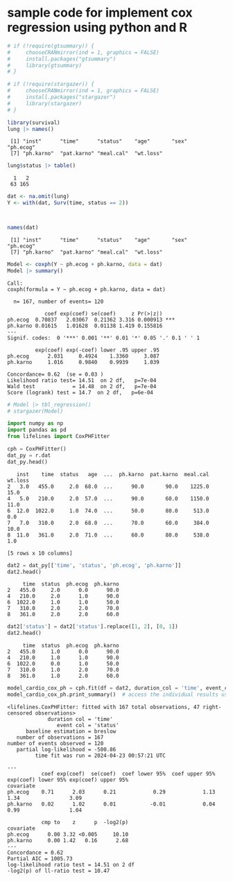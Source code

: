 # sample code for implement cox regression using python and R


``` r
# if (!require(gtsummary)) {
#     chooseCRANmirror(ind = 1, graphics = FALSE)
#     install.packages("gtsummary")
#     library(gtsummary)
# }

# if (!require(stargazer)) {
#     chooseCRANmirror(ind = 1, graphics = FALSE)
#     install.packages("stargazer")
#     library(stargazer)
# }

library(survival)
lung |> names()
```

     [1] "inst"      "time"      "status"    "age"       "sex"       "ph.ecog"  
     [7] "ph.karno"  "pat.karno" "meal.cal"  "wt.loss"  

``` r
lung$status |> table()
```


      1   2 
     63 165 

``` r
dat <- na.omit(lung)
Y <- with(dat, Surv(time, status == 2))



names(dat)
```

     [1] "inst"      "time"      "status"    "age"       "sex"       "ph.ecog"  
     [7] "ph.karno"  "pat.karno" "meal.cal"  "wt.loss"  

``` r
Model <- coxph(Y ~ ph.ecog + ph.karno, data = dat)
Model |> summary()
```

    Call:
    coxph(formula = Y ~ ph.ecog + ph.karno, data = dat)

      n= 167, number of events= 120 

                coef exp(coef) se(coef)     z Pr(>|z|)    
    ph.ecog  0.70837   2.03067  0.21362 3.316 0.000913 ***
    ph.karno 0.01615   1.01628  0.01138 1.419 0.155816    
    ---
    Signif. codes:  0 '***' 0.001 '**' 0.01 '*' 0.05 '.' 0.1 ' ' 1

             exp(coef) exp(-coef) lower .95 upper .95
    ph.ecog      2.031     0.4924    1.3360     3.087
    ph.karno     1.016     0.9840    0.9939     1.039

    Concordance= 0.62  (se = 0.03 )
    Likelihood ratio test= 14.51  on 2 df,   p=7e-04
    Wald test            = 14.48  on 2 df,   p=7e-04
    Score (logrank) test = 14.7  on 2 df,   p=6e-04

``` r
# Model |> tbl_regression()
# stargazer(Model)
```

``` python
import numpy as np
import pandas as pd
from lifelines import CoxPHFitter

cph = CoxPHFitter()
dat_py = r.dat
dat_py.head()
```

       inst    time  status   age  ...  ph.karno  pat.karno  meal.cal  wt.loss
    2   3.0   455.0     2.0  68.0  ...      90.0       90.0    1225.0     15.0
    4   5.0   210.0     2.0  57.0  ...      90.0       60.0    1150.0     11.0
    6  12.0  1022.0     1.0  74.0  ...      50.0       80.0     513.0      0.0
    7   7.0   310.0     2.0  68.0  ...      70.0       60.0     384.0     10.0
    8  11.0   361.0     2.0  71.0  ...      60.0       80.0     538.0      1.0

    [5 rows x 10 columns]

``` python
dat2 = dat_py[['time', 'status', 'ph.ecog', 'ph.karno']]
dat2.head()
```

         time  status  ph.ecog  ph.karno
    2   455.0     2.0      0.0      90.0
    4   210.0     2.0      1.0      90.0
    6  1022.0     1.0      1.0      50.0
    7   310.0     2.0      2.0      70.0
    8   361.0     2.0      2.0      60.0

``` python
dat2['status'] = dat2['status'].replace([1, 2], [0, 1])
dat2.head()
```

         time  status  ph.ecog  ph.karno
    2   455.0     1.0      0.0      90.0
    4   210.0     1.0      1.0      90.0
    6  1022.0     0.0      1.0      50.0
    7   310.0     1.0      2.0      70.0
    8   361.0     1.0      2.0      60.0

``` python
model_cardio_cox_ph = cph.fit(df = dat2, duration_col = 'time', event_col = 'status')
model_cardio_cox_ph.print_summary()  # access the individual results using cph.summary
```

    <lifelines.CoxPHFitter: fitted with 167 total observations, 47 right-censored observations>
                 duration col = 'time'
                    event col = 'status'
          baseline estimation = breslow
       number of observations = 167
    number of events observed = 120
       partial log-likelihood = -500.86
             time fit was run = 2024-04-23 00:57:21 UTC

    ---
               coef exp(coef)  se(coef)  coef lower 95%  coef upper 95% exp(coef) lower 95% exp(coef) upper 95%
    covariate                                                                                                  
    ph.ecog    0.71      2.03      0.21            0.29            1.13                1.34                3.09
    ph.karno   0.02      1.02      0.01           -0.01            0.04                0.99                1.04

               cmp to    z      p  -log2(p)
    covariate                              
    ph.ecog      0.00 3.32 <0.005     10.10
    ph.karno     0.00 1.42   0.16      2.68
    ---
    Concordance = 0.62
    Partial AIC = 1005.73
    log-likelihood ratio test = 14.51 on 2 df
    -log2(p) of ll-ratio test = 10.47
